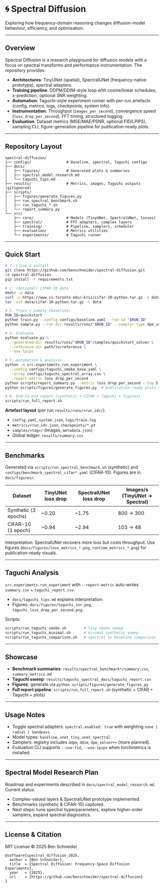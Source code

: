 # 🌀 Spectral Diffusion

Exploring how frequency-domain reasoning changes diffusion-model behaviour, efficiency, and optimisation.

---

## Overview
Spectral Diffusion is a research playground for diffusion models with a focus on spectral transforms and performance instrumentation. The repository provides:

- **Architectures**: TinyUNet (spatial), SpectralUNet (frequency-native prototype), spectral adapters.
- **Training pipeline**: DDPM/DDIM-style loop with cosine/linear schedules, ε-prediction, optional SNR weighting.
- **Automation**: Taguchi-style experiment runner with per-run artefacts (config, metrics, logs, checkpoints, system info).
- **Instrumentation**: Throughput (`images_per_second`), convergence speed (`loss_drop_per_second`), FFT timing, structured logging.
- **Evaluation**: Dataset metrics (MSE/MAE/PSNR, optional FID/LPIPS), sampling CLI, figure-generation pipeline for publication-ready plots.

---

## Repository Layout
```
spectral-diffusion/
├── configs/                # Baseline, spectral, Taguchi configs
├── docs/
│   ├── figures/            # Generated plots & summaries
│   ├── spectral_model_research.md
│   └── taguchi_tips.md
├── results/                # Metrics, images, Taguchi outputs (gitignored)
├── scripts/
│   ├── figures/generate_figures.py
│   ├── run_spectral_benchmark.sh
│   ├── run_taguchi_*.sh
│   └── report_summary.py
└── src/
    ├── core/               # Models (TinyUNet, SpectralUNet, losses)
    ├── spectral/           # FFT adapters, complex layers
    ├── training/           # Pipeline, samplers, scheduler
    ├── evaluation/         # Metrics utilities
    └── experiments/        # Taguchi runner
```

---

## Quick Start
```bash
# 1. Clone & install
git clone https://github.com/benschneider/spectral-diffusion.git
cd spectral-diffusion
pip install -r requirements.txt

# 2. (Optional) CIFAR-10 data
mkdir -p data
curl -L https://www.cs.toronto.edu/~kriz/cifar-10-python.tar.gz -o data/cifar-10-python.tar.gz
tar -xzf data/cifar-10-python.tar.gz -C data

# 3. Train + sample (baseline)
RUN_ID=quickstart
python train.py --config configs/baseline.yaml --run-id "$RUN_ID"
python sample.py --run-dir results/runs/"$RUN_ID" --sampler-type dpm_solver++ --num-samples 8 --num-steps 50

# 4. Evaluate
python evaluate.py \
  --generated-dir results/runs/"$RUN_ID"/samples/quickstart_solver \
  --reference-dir path/to/reference \
  --use-lpips

# 5. Automation & analysis
python -m src.experiments.run_experiment \
  --config configs/taguchi_smoke_base.yaml \
  --array configs/taguchi_spectral_array.csv \
  --report-metric loss_drop_per_second
python scripts/report_summary.py --metric loss_drop_per_second --top 5 --include-factors
python scripts/figures/generate_figures.py  # publication-ready plots → docs/figures/

# 6. End-to-end report (synthetic + CIFAR + Taguchi + figures)
scripts/run_full_report.sh
```

**Artefact layout** (per run `results/runs/<run_id>/`):
- `config.yaml`, `system.json`, `logs/train.log`
- `metrics/<run_id>.json`, `checkpoints/*.pt`
- `samples/<tag>/` (images, `metadata.json`)
- Global ledger: `results/summary.csv`

---

## Benchmarks
Generated via `scripts/run_spectral_benchmark.sh` (synthetic) and `configs/benchmark_spectral_cifar*.yaml` (CIFAR-10). Figures are in `docs/figures/`.

| Dataset | TinyUNet loss drop | SpectralUNet loss drop | Images/s (TinyUNet → Spectral) |
|---------|-------------------|------------------------|---------------------------------|
| Synthetic (3 epochs) | ~0.20 | ~1.75 | 800 → 300 |
| CIFAR-10 (1 epoch)   | ~0.94 | ~2.94 | 103 → 48 |

Interpretation: SpectralUNet recovers more loss but costs throughput. Use figures (`docs/figures/loss_metrics_*.png`, `runtime_metrics_*.png`) for publication-ready visuals.

---

## Taguchi Analysis
`src.experiments.run_experiment` with `--report-metric` auto-writes `summary.csv` + `taguchi_report.csv`.
- `docs/taguchi_tips.md` explains interpretation.
- Figures: `docs/figures/taguchi_snr.png`, `taguchi_loss_drop_per_second.png`.

Scripts:
```bash
scripts/run_taguchi_smoke.sh        # tiny smoke sweep
scripts/run_taguchi_minimal.sh      # minimal synthetic sweep
scripts/run_taguchi_comparison.sh   # spectral vs baseline comparison
```

---

## Showcase
- **Benchmark summaries**: `results/spectral_benchmark*/summary.csv`, `summary_metrics.md`
- **Taguchi sweep**: `results/taguchi_spectral_docs/taguchi_report.csv`
- **Figures**: generate via `python scripts/figures/generate_figures.py`
- **Full report pipeline**: `scripts/run_full_report.sh` (synthetic + CIFAR + Taguchi + plots)

---

## Usage Notes
- Toggle spectral adapters: `spectral.enabled: true` with weighting `none | radial | bandpass`.
- Model types: `baseline`, `unet_tiny`, `unet_spectral`.
- Samplers: registry includes `ddpm`, `ddim`, `dpm_solver++` (more planned).
- Evaluation CLI supports `--use-fid`, `--use-lpips` when torchmetrics is installed.

---

## Spectral Model Research Plan
Roadmap and experiments described in `docs/spectral_model_research.md`. Current status:
- Complex-valued layers & SpectralUNet prototype implemented.
- Benchmarks (synthetic & CIFAR-10) captured.
- Next steps: tune spectral hyperparameters, explore higher-order samplers, expand spectral diagnostics.

---

## License & Citation
MIT License © 2025 Ben Schneider

```
@software{spectral_diffusion_2025,
  author = {Ben Schneider},
  title  = {Spectral Diffusion: Frequency-Space Diffusion Experiments},
  year   = {2025},
  url    = {https://github.com/benschneider/spectral-diffusion}
}
```
